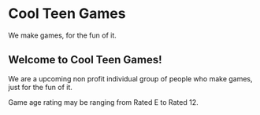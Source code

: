 # Cool Teen Games

We make games, for the fun of it.

## Welcome to Cool Teen Games!

We are a upcoming non profit individual group of people who make games, just for the fun of it.

Game age rating may be ranging from Rated E to Rated 12.
